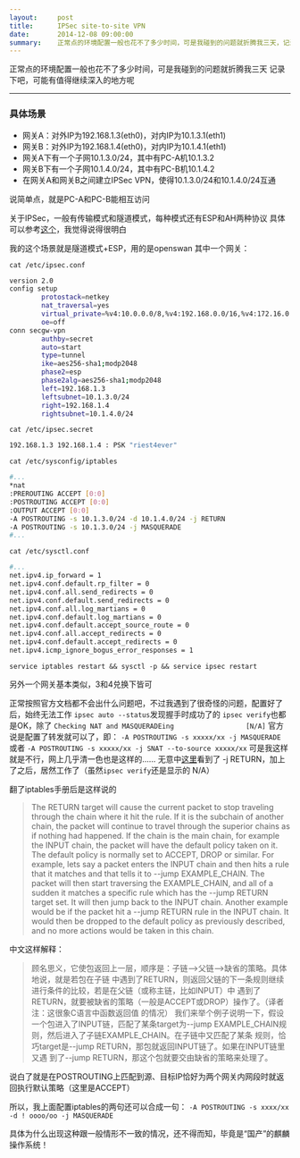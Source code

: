 ```yaml
---
layout:     post
title:      IPSec site-to-site VPN
date:       2014-12-08 09:00:00
summary:    正常点的环境配置一般也花不了多少时间，可是我碰到的问题就折腾我三天，记录下吧，可能有值得继续深入的地方呢
---
```


正常点的环境配置一般也花不了多少时间，可是我碰到的问题就折腾我三天
记录下吧，可能有值得继续深入的地方呢

----------

### 具体场景
- 网关A：对外IP为192.168.1.3(eth0)，对内IP为10.1.3.1(eth1)
- 网关B：对外IP为192.168.1.4(eth0)，对内IP为10.1.4.1(eth1)
- 网关A下有一个子网10.1.3.0/24，其中有PC-A机10.1.3.2
- 网关B下有一个子网10.1.4.0/24，其中有PC-B机10.1.4.2
- 在网关A和网关B之间建立IPSec VPN，使得10.1.3.0/24和10.1.4.0/24互通

说简单点，就是PC-A和PC-B能相互访问

关于IPSec，一般有传输模式和隧道模式，每种模式还有ESP和AH两种协议
具体可以参考[这个][1]，我觉得说得很明白

我的这个场景就是隧道模式+ESP，用的是openswan
其中一个网关：

`cat /etc/ipsec.conf`

```bash
version 2.0
config setup
        protostack=netkey
        nat_traversal=yes
        virtual_private=%v4:10.0.0.0/8,%v4:192.168.0.0/16,%v4:172.16.0.0/16
        oe=off
conn secgw-vpn
        authby=secret
        auto=start
        type=tunnel
        ike=aes256-sha1;modp2048
        phase2=esp
        phase2alg=aes256-sha1;modp2048
        left=192.168.1.3
        leftsubnet=10.1.3.0/24
        right=192.168.1.4
        rightsubnet=10.1.4.0/24
```

`cat /etc/ipsec.secret`

```bash
192.168.1.3 192.168.1.4 : PSK "riest4ever"
```

`cat /etc/sysconfig/iptables`

```bash
#...
*nat
:PREROUTING ACCEPT [0:0]
:POSTROUTING ACCEPT [0:0]
:OUTPUT ACCEPT [0:0]
-A POSTROUTING -s 10.1.3.0/24 -d 10.1.4.0/24 -j RETURN
-A POSTROUTING -s 10.1.3.0/24 -j MASQUERADE
#...
```

`cat /etc/sysctl.conf`

```bash
#...
net.ipv4.ip_forward = 1
net.ipv4.conf.default.rp_filter = 0
net.ipv4.conf.all.send_redirects = 0
net.ipv4.conf.default.send_redirects = 0
net.ipv4.conf.all.log_martians = 0
net.ipv4.conf.default.log_martians = 0
net.ipv4.conf.default.accept_source_route = 0
net.ipv4.conf.all.accept_redirects = 0
net.ipv4.conf.default.accept_redirects = 0
net.ipv4.icmp_ignore_bogus_error_responses = 1
```

`service iptables restart && sysctl -p && service ipsec restart`

另外一个网关基本类似，3和4兑换下皆可

正常按照官方文档都不会出什么问题吧，不过我遇到了很奇怪的问题，配置好了后，始终无法工作
`ipsec auto --status`发现握手时成功了的
`ipsec verify`也都是OK，除了
`Checking NAT and MASQUERADEing                  [N/A]`
官方说是配置了转发就可以了，即：
`-A POSTROUTING -s xxxxx/xx -j MASQUERADE`
或者
`-A POSTROUTING -s xxxxx/xx -j SNAT --to-source xxxxx/xx`
可是我这样就是不行，网上几乎清一色也是这样的……
无意中[这里][2]看到了 -j RETURN，加上了之后，居然工作了（虽然`ipsec verify`还是显示的 N/A）

翻了iptables手册后是这样说的

> The RETURN target will cause the current packet to stop traveling through the chain where it hit the rule. If it is the subchain of another chain, the packet will continue to travel through the superior chains as if nothing had happened. If the chain is the main chain, for example the INPUT chain, the packet will have the default policy taken on it. The default policy is normally set to ACCEPT, DROP or similar.
> For example, lets say a packet enters the INPUT chain and then hits a rule that it matches and that tells it to --jump EXAMPLE_CHAIN. The packet will then start traversing the EXAMPLE_CHAIN, and all of a sudden it matches a specific rule which has the --jump RETURN target set. It will then jump back to the INPUT chain. Another example would be if the packet hit a --jump RETURN rule in the INPUT chain. It would then be dropped to the default policy as previously described, and no more actions would be taken in this chain.

中文这样解释：

> 顾名思义，它使包返回上一层，顺序是：子链——>父链——>缺省的策略。具体地说，就是若包在子链 中遇到了RETURN，则返回父链的下一条规则继续进行条件的比较，若是在父链（或称主链，比如INPUT）中 遇到了RETURN，就要被缺省的策略（一般是ACCEPT或DROP）操作了。（译者注：这很象C语言中函数返回值 的情况）
> 我们来举个例子说明一下，假设一个包进入了INPUT链，匹配了某条target为--jump EXAMPLE_CHAIN规则，然后进入了子链EXAMPLE_CHAIN。在子链中又匹配了某条 规则，恰巧target是--jump RETURN，那包就返回INPUT链了。如果在INPUT链里又遇 到了--jump RETURN，那这个包就要交由缺省的策略来处理了。


说白了就是在POSTROUTING上匹配到源、目标IP恰好为两个网关内网段时就返回执行默认策略（这里是ACCEPT）

所以，我上面配置iptables的两句还可以合成一句：
`-A POSTROUTING -s xxxx/xx -d ! oooo/oo -j MASQUERADE`

具体为什么出现这种跟一般情形不一致的情况，还不得而知，毕竟是“国产”的麒麟操作系统！


  [1]: http://www.h3c.com.cn/Service/Channel_Service/Operational_Service/ICG_Technology/201005/675214_30005_0.htm
  [2]: http://comments.gmane.org/gmane.network.openswan.user/17576
